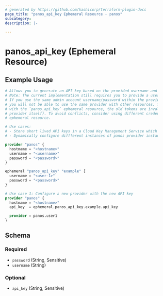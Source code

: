 ```yaml
---
# generated by https://github.com/hashicorp/terraform-plugin-docs
page_title: "panos_api_key Ephemeral Resource - panos"
subcategory: 
description: |-
  
---
```


# panos_api_key (Ephemeral Resource)



## Example Usage

```terraform
# Allows you to generate an API key based on the provided username and password for the `panos_api_key` ephemeral resource.
# Note: The current implementation still requires you to provide a username/password when configuring the provider.
# If you use the same admin account username/password within the provider configuration and the ephemeral resource,
# you will not be able to use the same provider with other resources. The reason is that when we generate an API key
# with the `panos_api_key` ephemeral resource, the old tokens are invalidated automatically (i.e., the token for the 
# provider itself). To avoid conflicts, consider using different credentials for the provider configuration and the 
# ephemeral resource.

# Use cases: 
# - Store short lived API keys in a Cloud Key Management Service which will also support ephemeral resources
# - Dynamically configure diffferent instances of panos provider instances bound to different admin accounts

provider "panos" {
  hostname = "<hostname>"
  username = "<username>"
  password = "<password>"
}

ephemeral "panos_api_key" "example" {
  username = "<user-1>"
  password = "<password>"
}

# Use case 1: Configure a new provider with the new API key
provider "panos" {
  hostname = "<hostname>"
  api_key  = ephemeral.panos_api_key.example.api_key

  provider = panos.user1
}
```

<!-- schema generated by tfplugindocs -->
## Schema

### Required

- `password` (String, Sensitive)
- `username` (String)

### Optional

- `api_key` (String, Sensitive)